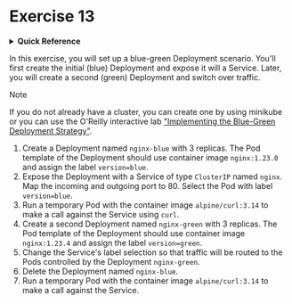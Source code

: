 # Exercise 13

<details>
<summary><b>Quick Reference</b></summary>
<p>

* Namespace: `default`<br>
* Documentation: [Deployments](https://kubernetes.io/docs/concepts/workloads/controllers/deployment/), [ReplicaSets](https://kubernetes.io/docs/concepts/workloads/controllers/replicaset/), [Pods](https://kubernetes.io/docs/concepts/workloads/pods/), [Services](https://kubernetes.io/docs/concepts/services-networking/service/)

</p>
</details>

In this exercise, you will set up a blue-green Deployment scenario. You'll first create the initial (blue) Deployment and expose it will a Service. Later, you will create a second (green) Deployment and switch over traffic.

> [!NOTE]
> If you do not already have a cluster, you can create one by using minikube or you can use the O'Reilly interactive lab ["Implementing the Blue-Green Deployment Strategy"](https://learning.oreilly.com/scenarios/implementing-the-blue-green/9781098164041/).

1. Create a Deployment named `nginx-blue` with 3 replicas. The Pod template of the Deployment should use container image `nginx:1.23.0` and assign the label `version=blue`.
2. Expose the Deployment with a Service of type `ClusterIP` named `nginx`. Map the incoming and outgoing port to 80. Select the Pod with label `version=blue`.
3. Run a temporary Pod with the container image `alpine/curl:3.14` to make a call against the Service using `curl`.
4. Create a second Deployment named `nginx-green` with 3 replicas. The Pod template of the Deployment should use container image `nginx:1.23.4` and assign the label `version=green`.
5. Change the Service's label selection so that traffic will be routed to the Pods controlled by the Deployment `nginx-green`.
6. Delete the Deployment named `nginx-blue`.
7. Run a temporary Pod with the container image `alpine/curl:3.14` to make a call against the Service.
